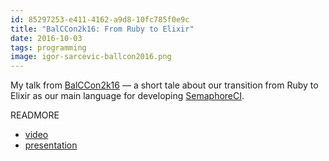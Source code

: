 ```yaml
---
id: 85297253-e411-4162-a9d8-10fc785f0e9c
title: "BalCCon2k16: From Ruby to Elixir"
date: 2016-10-03
tags: programming
image: igor-sarcevic-ballcon2016.png
---
```


My talk from
[BalCCon2k16](https://2k16.balccon.org/index.php?title=Main_Page)
&mdash; a short tale about our transition from Ruby to Elixir as our main language
for developing [SemaphoreCI](https://semaphoreci.com).

READMORE

- [video](https://ftp.lugons.org/BalCCon2k16/BalCCon2k16_Igor_Sarcevic_-_From_Ruby_to_Elixir.mp4)
- [presentation](http://shiroyasha.io/ruby_to_elixir)

